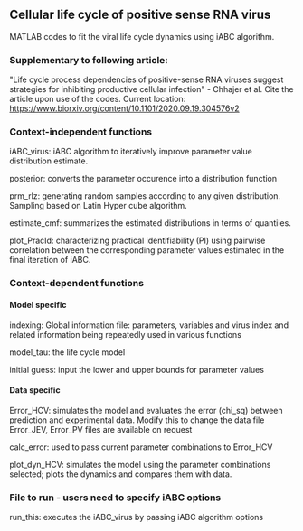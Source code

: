 ## Cellular life cycle of positive sense RNA virus
MATLAB codes to fit the viral life cycle dynamics using iABC algorithm.

### Supplementary to following article:
"Life cycle process dependencies of positive-sense RNA viruses suggest
strategies for inhibiting productive cellular infection" - Chhajer et al.
Cite the article upon use of the codes.
Current location:
https://www.biorxiv.org/content/10.1101/2020.09.19.304576v2

### Context-independent functions

iABC_virus: iABC algorithm to iteratively improve parameter value
distribution estimate.

posterior: converts the parameter occurence into a distribution function

prm_rlz: generating random samples according to any given distribution.
Sampling based on Latin Hyper cube algorithm.

estimate_cmf: summarizes the estimated distributions in terms of
quantiles.

plot_PracId: characterizing practical identifiability (PI) using pairwise
correlation between the corresponding parameter values estimated in the
final iteration of iABC.

### Context-dependent functions

#### Model specific

indexing: Global information file: parameters, variables and virus index
and related information being repeatedly used in various functions

model_tau: the life cycle model

initial guess: input the lower and upper bounds for parameter values

#### Data specific

Error_HCV: simulates the model and evaluates the error (chi_sq) between
prediction and experimental data. Modify this to change the data file
Error_JEV, Error_PV files are available on request

calc_error: used to pass current parameter combinations to Error_HCV

plot_dyn_HCV: simulates the model using the parameter combinations 
selected; plots the dynamics and compares them with data.

### File to run - users need to specify iABC options

run_this: executes the iABC_virus by passing iABC algorithm options
